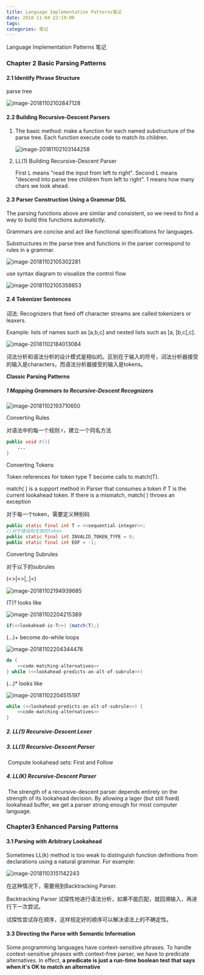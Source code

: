 ```yaml
---
title: Language Implementation Patterns笔记
date: 2018-11-04 22:19:00
tags:
categories: 笔记
---
```


Language Implementation Patterns 笔记

<!-- more -->

### Chapter 2 Basic Parsing Patterns

#### 2.1 Identify Phrase Structure

parse tree

![image-20181102102847128](/Users/illiant/Library/Application%20Support/typora-user-images/image-20181102102847128.png)

#### 2.2 Building Recursive-Descent Parsers

1. The basic method: make a function for each named substructure of the parse tree. Each function execute code to match its children.

   ![image-20181102103144258](/Users/illiant/Library/Application%20Support/typora-user-images/image-20181102103144258.png)

2. LL(1) Building Recursive-Descent Parser

   First L means "read the input from left to right". Second L means "descend into parse tree children from left to right". 1 means how many chars we look ahead.

#### 2.3 Parser Construction Using a Grammar DSL

The parsing functions above are similar and consistent, so we need to find a way to build this functions automaticlly.

Grammars are concise and act like functional specifications for languages.

Substructures in the parse tree and functions in the parser correspond to rules in a grammar.

![image-20181102105302281](/Users/illiant/Library/Application%20Support/typora-user-images/image-20181102105302281.png)

use syntax diagram to visualize the control flow

![image-20181102105359853](/Users/illiant/Library/Application%20Support/typora-user-images/image-20181102105359853.png)

#### 2.4 Tokenizer Sentences

词法: Recognizers that feed off character streams are called tokenizers or leaxers.

Example: lists of names such as [a,b,c] and nested lists such as [a, [b,c],c].

![image-20181102184013084](/Users/illiant/Library/Application%20Support/typora-user-images/image-20181102184013084.png)

词法分析和语法分析的设计模式是相似的。区别在于输入的符号，词法分析器接受的输入是characters，而语法分析器接受的输入是tokens。

**Classic Parsing Patterns**

##### 1 Mapping Grammars to Recursive-Descent Recognizers

![image-20181102193710650](/Users/illiant/Library/Application%20Support/typora-user-images/image-20181102193710650.png)

Converting Rules

对语法中的每一个规则 r，建立一个同名方法

```java 
public void r(){
    ...
}
```

Converting Tokens

Token references for token type T become calls to match(T).

match( ) is a support method in Parser that consumes a token if T is the current lookahead token. If there is a mismatch, match( ) throws an exception

对于每一个token，需要定义种别码

```java
public static final int T = <<sequential-integer>>;
//对于错误和无效的token
public static final int INVALID_TOKEN_TYPE = 0;
public static final int EOF = -1; 
```

Converting Subrules

对于以下的subrules

(<<alt1>>|<<alt2>>|..|<<altN>)

![image-20181102194939685](/Users/illiant/Library/Application%20Support/typora-user-images/image-20181102194939685.png)

(T)? looks like

![image-20181102204215389](/Users/illiant/Library/Application%20Support/typora-user-images/image-20181102204215389.png)

```java
if(<<lookahead-is-T>>) {match(T);}
```

(...)+ become do-while loops

![image-20181102204344476](/Users/illiant/Library/Application%20Support/typora-user-images/image-20181102204344476.png)

```java
do {
    <<code-matching-alternatives>>
} while (<<lookahead-predicts-an-alt-of-subrule>>)
```

(...)* looks like

![image-20181102204515197](/Users/illiant/Library/Application%20Support/typora-user-images/image-20181102204515197.png)

```java
while (<<lookahead-predicts-an-alt-of-subrule>>) {
    <<code-matching-alternatives>>
}
```

##### 2. LL(1) Recursive-Descent Lexer

##### 3. LL(1) Recursive-Descent Parser

​	Compute lookahead sets: First and Follow

##### 4. LL(K) Recursive-Descent Parser

​	The strength of a recursive-descent parser depends entirely on the strength of its lookahead decision. By allowing a lager (but still fixed) lookahead buffer, we get a parser strong enough for most computer language.

### Chapter3 Enhanced Parsing Patterns

#### 3.1 Parsing with Arbitrary Lookahead

Sometimes LL(k) method is too weak to distinguish function definitions from declarations using a natural grammar. For example:

![image-20181103151142243](/Users/illiant/Library/Application%20Support/typora-user-images/image-20181103151142243.png)

在这种情况下，需要用到Backtracking Parser.

Backtracking Parser 试探性地进行语法分析，如果不能匹配，就回溯输入，再进行下一次尝试。

试探性尝试存在顺序，这样规定好的顺序可以解决语法上的不确定性。

#### 3.3 Directing the Parse with Semantic Information

Some programming languages have context-sensitive phrases. To handle context-sensitive phrases with context-free parser, we have to predicate alternatives. In effect, **a predicate is just a run-time boolean test that says when it's OK to match an alternative**